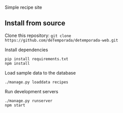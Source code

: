 Simple recipe site

## Install from source

Clone this repository:
```git clone https://github.com/deTemporada/detemporada-web.git```

Install dependencies
```
pip install requirements.txt
npm install
```

Load sample data to the database
```
./manage.py loaddata recipes
```

Run development servers
```
./manage.py runserver
npm start
```